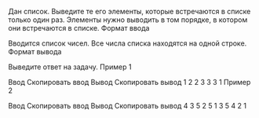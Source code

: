 Дан список. Выведите те его элементы, которые встречаются в списке только один раз. Элементы нужно выводить в том порядке, в котором они встречаются в списке.
Формат ввода

Вводится список чисел. Все числа списка находятся на одной строке.
Формат вывода

Выведите ответ на задачу.
Пример 1

Ввод Скопировать ввод    Вывод Скопировать вывод
1 2 2 3 3 3
1 
Пример 2

Ввод Скопировать ввод    Вывод Скопировать вывод
4 3 5 2 5 1 3 5
4 2 1 
